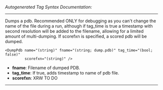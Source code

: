 _Autogenerated Tag Syntax Documentation:_

---
Dumps a pdb. Recommended ONLY for debugging as you can't change the name of the file during a run, although if tag_time is true a timestamp with second resolution will be added to the filename, allowing for a limited amount of multi-dumping. If scorefxn is specified, a scored pdb will be dumped.

```
<DumpPdb name="(string)" fname="(string; dump.pdb)" tag_time="(bool; false)"
         scorefxn="(string)" />
```

-   **fname**: Filename of dumped PDB.
-   **tag_time**: If true, adds timestamp to name of pdb file.
-   **scorefxn**: XRW TO DO

---

